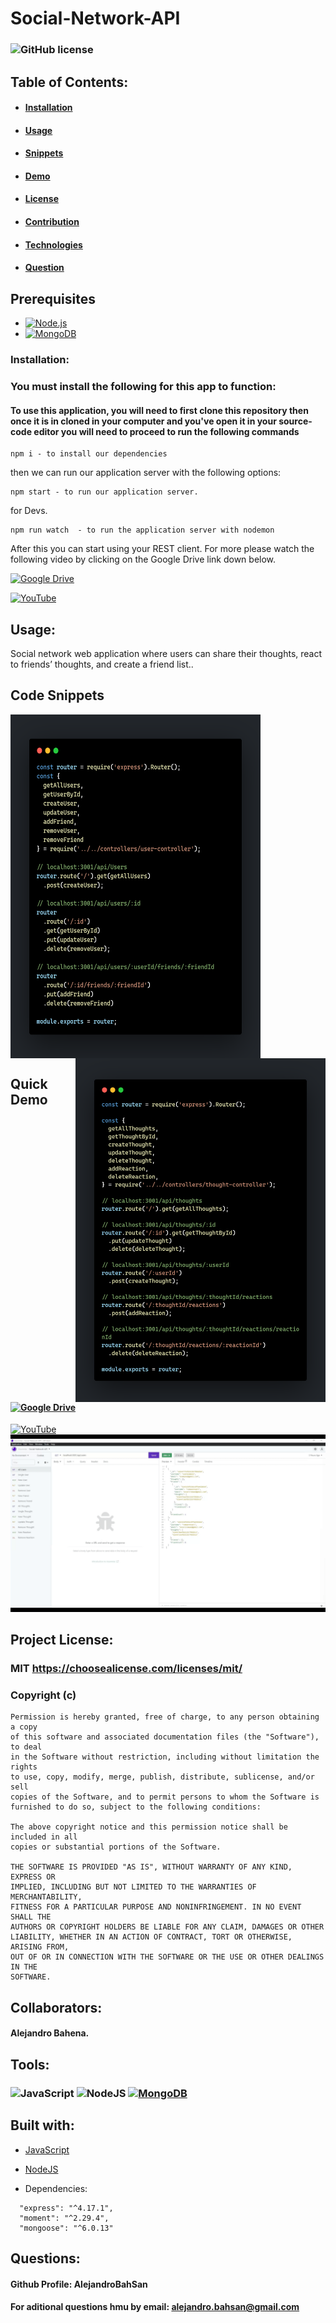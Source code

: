 # Social-Network-API
 ### ![GitHub license](https://img.shields.io/github/license/Naereen/StrapDown.js.svg)
  ## Table of Contents:
  - #### [Installation](#prerequisites)
  - #### [Usage](#usage)
  - #### [Snippets](#code-snippets)
  - #### [Demo](#quick-demo)
  - #### [License](#project-license)
  - #### [Contribution](#collaborators)
  - #### [Technologies](#tools)
  - #### [Question](#questions)

 ## Prerequisites
 * [![Node.js](https://img.shields.io/static/v1?style=for-the-badge&message=Node.js&color=339933&logo=Node.js&logoColor=FFFFFF&label=)](https://nodejs.org/)
 * [![MongoDB](https://img.shields.io/static/v1?style=for-the-badge&message=MongoDB&color=47A248&logo=MongoDB&logoColor=FFFFFF&label=)](https://www.mongodb.com/)
  
  ### Installation:
  ### You must install the following for this app to function:
  #### To use this application, you will need to first clone this repository then once it is in cloned in your computer and you've open it in your source-code editor you will need to proceed to run the following commands
```
npm i - to install our dependencies
```
then we can run our application server with the following options:
```
npm start - to run our application server.
```
for Devs.
```
npm run watch  - to run the application server with nodemon
```
  
After this you can start using your REST client. For more please watch the following video by clicking on the Google Drive link down below.

[![Google Drive](https://img.shields.io/static/v1?style=for-the-badge&message=Google+Drive&color=4285F4&logo=Google+Drive&logoColor=FFFFFF&label=Walkthrough.Start.Server)](https://drive.google.com/file/d/12g9Fup1IpzmT9GIPLJFqYJ3H-hToUq7m/view?usp=sharing)

[![YouTube](https://img.shields.io/static/v1?style=for-the-badge&message=YouTube&color=FF0000&logo=YouTube&logoColor=FFFFFF&label=Walkthrough.Routes)](https://www.youtube.com/watch?v=ZlPKFc937a8)

  
## Usage:
Social network web application where users can share their thoughts, react to friends’ thoughts, and create a friend list..


## Code Snippets

 <p float="center">
  <img align="center" src="https://github.com/AlejandroBahSan/Social-Network-API/blob/master/Assets/userRoutes.png" width="400" height="550" />
  <img align="right"  src="https://github.com/AlejandroBahSan/Social-Network-API/blob/master/Assets/thoughtsRoutes.png" width="400" height="550" />
 </p>

<p>
 
## Quick Demo
 #### [![Google Drive](https://img.shields.io/static/v1?style=for-the-badge&message=Google+Drive&color=4285F4&logo=Google+Drive&logoColor=FFFFFF&label=Walkthrough.Start.Server)](https://drive.google.com/file/d/12g9Fup1IpzmT9GIPLJFqYJ3H-hToUq7m/view?usp=sharing)

[![YouTube](https://img.shields.io/static/v1?style=for-the-badge&message=YouTube&color=FF0000&logo=YouTube&logoColor=FFFFFF&label=Walkthrough.Routes)](https://www.youtube.com/watch?v=ZlPKFc937a8)
 ![Demo](https://github.com/AlejandroBahSan/Social-Network-API/blob/master/Assets/SocialNetworkAPI-Demo.gif)
</p>
 
 
  ## Project License:
  ### MIT https://choosealicense.com/licenses/mit/
  ### Copyright (c) <year> <copyright holders>

    Permission is hereby granted, free of charge, to any person obtaining a copy
    of this software and associated documentation files (the "Software"), to deal
    in the Software without restriction, including without limitation the rights
    to use, copy, modify, merge, publish, distribute, sublicense, and/or sell
    copies of the Software, and to permit persons to whom the Software is
    furnished to do so, subject to the following conditions:
    
    The above copyright notice and this permission notice shall be included in all
    copies or substantial portions of the Software.
    
    THE SOFTWARE IS PROVIDED "AS IS", WITHOUT WARRANTY OF ANY KIND, EXPRESS OR
    IMPLIED, INCLUDING BUT NOT LIMITED TO THE WARRANTIES OF MERCHANTABILITY,
    FITNESS FOR A PARTICULAR PURPOSE AND NONINFRINGEMENT. IN NO EVENT SHALL THE
    AUTHORS OR COPYRIGHT HOLDERS BE LIABLE FOR ANY CLAIM, DAMAGES OR OTHER
    LIABILITY, WHETHER IN AN ACTION OF CONTRACT, TORT OR OTHERWISE, ARISING FROM,
    OUT OF OR IN CONNECTION WITH THE SOFTWARE OR THE USE OR OTHER DEALINGS IN THE
    SOFTWARE.
    
  ## Collaborators:
  #### Alejandro Bahena.
  ## Tools:
  ### ![JavaScript](https://img.shields.io/badge/javascript-%23323330.svg?style=for-the-badge&logo=javascript&logoColor=%23F7DF1E) ![NodeJS](https://img.shields.io/badge/node.js-6DA55F?style=for-the-badge&logo=node.js&logoColor=white) [![MongoDB](https://img.shields.io/static/v1?style=for-the-badge&message=MongoDB&color=47A248&logo=MongoDB&logoColor=FFFFFF&label=)](https://www.mongodb.com/)
 ## Built with:
* [JavaScript](https://developer.mozilla.org/en-US/docs/Web/JavaScript)
* [NodeJS](https://nodejs.org/)
 
 * Dependencies:
  ```
    "express": "^4.17.1",
    "moment": "^2.29.4",
    "mongoose": "^6.0.13"
  ```
 
  ## Questions:
  #### Github Profile: AlejandroBahSan
  #### For aditional questions hmu by email: alejandro.bahsan@gmail.com
